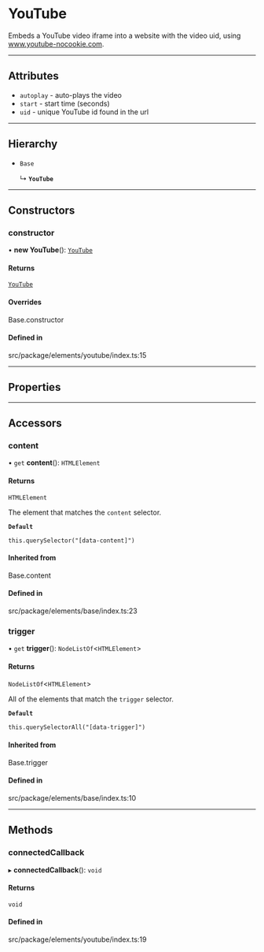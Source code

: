 # YouTube

Embeds a YouTube video iframe into a website with the video uid, using www.youtube-nocookie.com.

---

## Attributes

- `autoplay` - auto-plays the video
- `start` - start time (seconds)
- `uid` - unique YouTube id found in the url

---

## Hierarchy

- `Base`

  ↳ **`YouTube`**

---

## Constructors

### constructor

• **new YouTube**(): [`YouTube`](/docs/classes/YouTube.md)

#### Returns

[`YouTube`](/docs/classes/YouTube.md)

#### Overrides

Base.constructor

#### Defined in

src/package/elements/youtube/index.ts:15

---

## Properties

---

## Accessors

### content

• `get` **content**(): `HTMLElement`

#### Returns

`HTMLElement`

The element that matches the `content` selector.

**`Default`**

`this.querySelector("[data-content]")`

#### Inherited from

Base.content

#### Defined in

src/package/elements/base/index.ts:23

### trigger

• `get` **trigger**(): `NodeListOf`\<`HTMLElement`\>

#### Returns

`NodeListOf`\<`HTMLElement`\>

All of the elements that match the `trigger` selector.

**`Default`**

`this.querySelectorAll("[data-trigger]")`

#### Inherited from

Base.trigger

#### Defined in

src/package/elements/base/index.ts:10

---

## Methods

### connectedCallback

▸ **connectedCallback**(): `void`

#### Returns

`void`

#### Defined in

src/package/elements/youtube/index.ts:19
